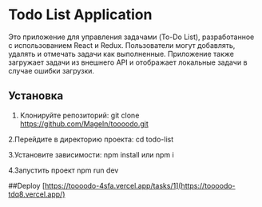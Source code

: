# Todo List Application

Это приложение для управления задачами (To-Do List), разработанное с использованием React и Redux. Пользователи могут добавлять, удалять и отмечать задачи как выполненные. Приложение также загружает задачи из внешнего API и отображает локальные задачи в случае ошибки загрузки.

## Установка

1. Клонируйте репозиторий:
git clone https://github.com/Mageln/toooodo.git

2.Перейдите в директорию проекта:
cd todo-list

3.Установите зависимости:
npm install или npm i

4.Запустить проект
npm run dev

##Deploy
[https://toooodo-4sfa.vercel.app/tasks/1](https://toooodo-tdq8.vercel.app/)
